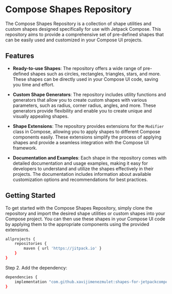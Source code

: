 # Compose Shapes Repository

The Compose Shapes Repository is a collection of shape utilities and custom shapes designed specifically for use with Jetpack Compose. This repository aims to provide a comprehensive set of pre-defined shapes that can be easily used and customized in your Compose UI projects.

## Features

- **Ready-to-use Shapes**: The repository offers a wide range of pre-defined shapes such as circles, rectangles, triangles, stars, and more. These shapes can be directly used in your Compose UI code, saving you time and effort.

- **Custom Shape Generators**: The repository includes utility functions and generators that allow you to create custom shapes with various parameters, such as radius, corner radius, angles, and more. These generators provide flexibility and enable you to create unique and visually appealing shapes.

- **Shape Extensions**: The repository provides extensions for the `Modifier` class in Compose, allowing you to apply shapes to different Compose components easily. These extensions simplify the process of applying shapes and provide a seamless integration with the Compose UI framework.

- **Documentation and Examples**: Each shape in the repository comes with detailed documentation and usage examples, making it easy for developers to understand and utilize the shapes effectively in their projects. The documentation includes information about available customization options and recommendations for best practices.

## Getting Started

To get started with the Compose Shapes Repository, simply clone the repository and import the desired shape utilities or custom shapes into your Compose project. You can then use these shapes in your Compose UI code by applying them to the appropriate components using the provided extensions.

```bash
allprojects {
	repositories {
		maven { url 'https://jitpack.io' }
	}
}
```

Step 2. Add the dependency:

```bash
dependencies {
	implementation "com.github.xavijimenezmulet:shapes-for-jetpackcompose:$latest_version"
}
```


